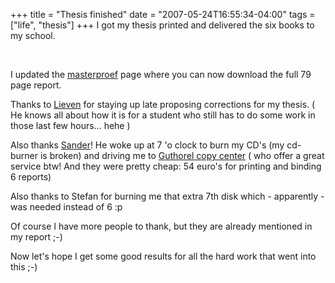 +++
title = "Thesis finished"
date = "2007-05-24T16:55:34-04:00"
tags = ["life", "thesis"]
+++
I got my thesis printed and delivered the six books to my school.<br />

<!--more--><br />

I updated the <a href="/masterproef">masterproef</a> page where you can now download the full 79 page report.</p>

<p>Thanks to <a href="http://www.lievendekeyser.net/">Lieven</a> for staying up late proposing corrections for my thesis.  ( He knows all about how it is for a student who still has to do some work in those last few hours... hehe )<br />

Also thanks <a href="http://blog.sanderfiers.com/">Sander</a>! He woke up at 7 'o clock to burn my CD's (my cd-burner is broken) and driving me to <a href="http://www.guthorel.be/kopieservice.html"> Guthorel copy center</a> ( who offer a great service btw!  And they were pretty cheap: 54 euro's for printing and binding 6 reports)<br />

Also thanks to Stefan for burning me that extra 7th disk which - apparently - was needed instead of 6 :p</p>

<p>Of course I have more people to thank, but they are already mentioned in my report ;-)</p>

<p>Now let's hope I get some good results for all the hard work that went into this ;-)</p>
